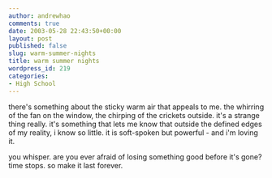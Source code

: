 ```yaml
---
author: andrewhao
comments: true
date: 2003-05-28 22:43:50+00:00
layout: post
published: false
slug: warm-summer-nights
title: warm summer nights
wordpress_id: 219
categories:
- High School
---
```


there's something about the sticky warm air that appeals to me. the whirring of the fan on the window, the chirping of the crickets outside. it's a strange thing really. it's something that lets me know that outside the defined edges of my reality, i know so little. it is soft-spoken but powerful - and i'm loving it.

you whisper.
are you ever afraid of losing something good before it's gone?
time stops.
so make it last forever.

